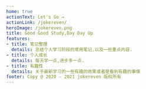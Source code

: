 ```yaml
---
home: true
actionText: Let's Go →
actionLink: /jokereven/
heroImage: /jokereven.png
title: Good Good Study,Day Day Up
features:
- title: 笔记整理
  details: 总结个人学习阶段的常用笔记,以及一些重点内容.
- title: 个人成长
  details: 每天学一点,进步多一点.
- title: 有趣性
  details: 关于最新学习的一些有趣的效果或者是看到有趣的事情
footer: Copy @ 2020 - 2021 jokereven 版权所有
---
```

